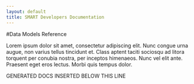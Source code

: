 ```yaml
---
layout: default
title: SMART Developers Documentation
---
```


#Data Models Reference

Lorem ipsum dolor sit amet, consectetur adipiscing elit. Nunc congue urna
augue, non varius tellus tincidunt et. Class aptent taciti sociosqu ad
litora torquent per conubia nostra, per inceptos himenaeos. Nunc vel elit
ante. Praesent eget eros lectus. Morbi quis tempus dolor.

GENERATED DOCS INSERTED BELOW THIS LINE


